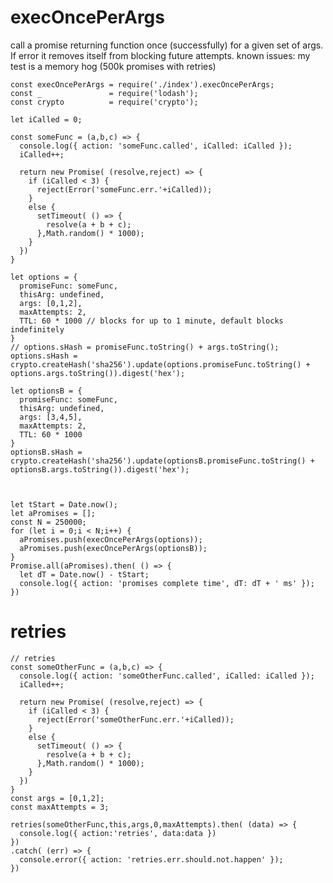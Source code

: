 execOncePerArgs
===

call a promise returning function once (successfully) for a given set of args. If error it removes itself from blocking future attempts. known issues: my test is a memory hog (500k promises with retries)

    const execOncePerArgs = require('./index').execOncePerArgs;
    const _               = require('lodash');
    const crypto          = require('crypto');

    let iCalled = 0;

    const someFunc = (a,b,c) => {
      console.log({ action: 'someFunc.called', iCalled: iCalled });
      iCalled++;

      return new Promise( (resolve,reject) => {
        if (iCalled < 3) {
          reject(Error('someFunc.err.'+iCalled));
        }
        else {
          setTimeout( () => {
            resolve(a + b + c);
          },Math.random() * 1000);        
        }
      })
    }

    let options = {
      promiseFunc: someFunc,
      thisArg: undefined,
      args: [0,1,2],
      maxAttempts: 2,
      TTL: 60 * 1000 // blocks for up to 1 minute, default blocks indefinitely
    }
    // options.sHash = promiseFunc.toString() + args.toString();  
    options.sHash = crypto.createHash('sha256').update(options.promiseFunc.toString() + options.args.toString()).digest('hex');

    let optionsB = {
      promiseFunc: someFunc,
      thisArg: undefined,
      args: [3,4,5],
      maxAttempts: 2,
      TTL: 60 * 1000
    }
    optionsB.sHash = crypto.createHash('sha256').update(optionsB.promiseFunc.toString() + optionsB.args.toString()).digest('hex');



    let tStart = Date.now();
    let aPromises = [];
    const N = 250000;
    for (let i = 0;i < N;i++) {
      aPromises.push(execOncePerArgs(options));  
      aPromises.push(execOncePerArgs(optionsB));  
    }
    Promise.all(aPromises).then( () => {
      let dT = Date.now() - tStart;
      console.log({ action: 'promises complete time', dT: dT + ' ms' });
    })


retries
===

    // retries
    const someOtherFunc = (a,b,c) => {
      console.log({ action: 'someOtherFunc.called', iCalled: iCalled });
      iCalled++;

      return new Promise( (resolve,reject) => {
        if (iCalled < 3) {
          reject(Error('someOtherFunc.err.'+iCalled));
        }
        else {
          setTimeout( () => {
            resolve(a + b + c);
          },Math.random() * 1000);        
        }
      })
    }
    const args = [0,1,2];
    const maxAttempts = 3;

    retries(someOtherFunc,this,args,0,maxAttempts).then( (data) => {
      console.log({ action:'retries', data:data })
    })
    .catch( (err) => {
      console.error({ action: 'retries.err.should.not.happen' });
    })

